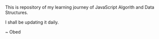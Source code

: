 This is repository of my learning journey of JavaScript Algorith and Data Structures.

I shall be updating it daily.

~ Obed
